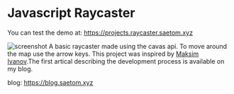 # Javascript Raycaster 
You can test the demo at: https://projects.raycaster.saetom.xyz

![screenshot](./Screenshot%202022-03-21%20at%2011-43-27%20%F0%9F%9A%80%20Raycaster%20%F0%9F%9A%80.png)
A basic raycaster made using the cavas api. To move around the map use the arrow keys. This project was inspired by [Maksim Ivanov](https://github.com/satansdeer/raycaster).The first artical describing the development process is available on my blog.

blog: https://blog.saetom.xyz
